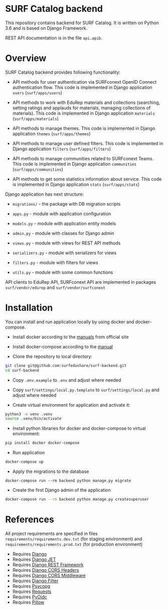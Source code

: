 # SURF Catalog backend

This repository contains backend for SURF Catalog. It is written on
Python 3.6 and is based on Django Framework.

REST API documentation is in the file `api.apib`.

# Overview

SURF Catalog backend provides following functionality:

* API methods for user authentication via SURFconext OpenID Connect
authentication flow. This code is implemented in Django
application `users` (`surf/apps/users`)

* API methods to work with EduRep materials and collections (searching,
setting ratings and applauds for materials, managing collections of
materials). This code is implemented in Django application `materials`
(`surf/apps/materials`)

* API methods to manage themes. This code is implemented in Django
application `themes` (`surf/apps/themes`)

* API methods to manage user defined filters. This code is implemented
in Django application `filters` (`surf/apps/filters`)

* API methods to manage communities related to SURFconext Teams.
This code is implemented in Django application `communities`
(`surf/apps/communities`)

* API methods to get some statistics information about service.
This code is implemented in Django application `stats`
(`surf/apps/stats`)

Django application has next structure:

* `migrations/` - the package with DB migration scripts

* `apps.py` - module with application configuration

* `models.py` - module with application entity models

* `admin.py` - module with classes for Django admin

* `views.py` - module with views for REST API methods

* `serializers.py` - module with serializers for views

* `filters.py` - module with filters for views

* `utils.py` - module with some common functions

API clients to EduRep API, SURFconext API are implemented in packages
`surf/vendor/edurep` and `surf/vendor/surfconext`

# Installation

You can install and run application locally by using docker
and docker-compose.

* Install docker according to the
[manuals](https://docs.docker.com/install/overview/) from official site

* Install docker-compose according to the
[manual](https://docs.docker.com/compose/install/#install-compose)

* Clone the repository to local directory:

```sh
git clone git@github.com:surfedushare/surf-backend.git
cd surf-backend
```

* Copy ``.env.example`` to ``.env`` and adjust where needed

* Copy ``surf/settings/local.py.template`` to ``surf/settings/local.py`` and adjust where needed

* Create virtual environment for application and activate it:

```sh
python3 -m venv .venv
source .venv/bin/activate
```

* Install python libraries for docker and docker-compose to virtual
environment:

```sh
pip install docker docker-compose
```

* Run application

```sh
docker-compose up
```

* Apply the migrations to the database

```
docker-compose run --rm backend python manage.py migrate
```

* Create the first Django admin of the application

```sh
docker-compose run --rm backend python manage.py createsuperuser
```

# References

All project requirements are specified in files
`requirements/requirements.dev.txt` (for staging environment) and
`requirements/requirements.prod.txt` (for production environment)

* Requires [Django](https://www.djangoproject.com/)
* Requires [Django JET](https://github.com/geex-arts/django-jet)
* Requires [Django REST Framework](http://www.django-rest-framework.org/)
* Requires [Django CORS Headers](https://github.com/ottoyiu/django-cors-headers)
* Requires [Django CORS Middleware](https://github.com/zestedesavoir/django-cors-middleware/)
* Requires [Django Filter](https://github.com/carltongibson/django-filter/)
* Requires [Psycopg](http://initd.org/psycopg/)
* Requires [Requests](https://github.com/requests/requests)
* Requires [PyOidc](https://github.com/rohe/pyoidc)
* Requires [Pillow](https://github.com/python-pillow/Pillow)
